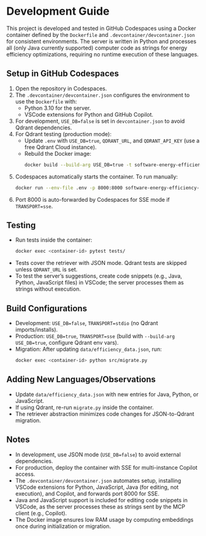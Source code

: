 # Development Guide

This project is developed and tested in GitHub Codespaces using a Docker container defined by the `Dockerfile` and `.devcontainer/devcontainer.json` for consistent environments. The server is written in Python and processes all (only Java currently supported) computer code as strings for energy efficiency optimizations, requiring no runtime execution of these languages.

## Setup in GitHub Codespaces
1. Open the repository in Codespaces.
2. The `.devcontainer/devcontainer.json` configures the environment to use the `Dockerfile` with:
   - Python 3.10 for the server.
   - VSCode extensions for Python and GitHub Copilot.
3. For development, `USE_DB=false` is set in `devcontainer.json` to avoid Qdrant dependencies.
4. For Qdrant testing (production mode):
   - Update `.env` with `USE_DB=true`, `QDRANT_URL`, and `QDRANT_API_KEY` (use a free Qdrant Cloud instance).
   - Rebuild the Docker image:
     ```bash
     docker build --build-arg USE_DB=true -t software-energy-efficiency-mcp .
     ```
5. Codespaces automatically starts the container. To run manually:
   ```bash
   docker run --env-file .env -p 8000:8000 software-energy-efficiency-mcp
   ```
6. Port 8000 is auto-forwarded by Codespaces for SSE mode if `TRANSPORT=sse`.

## Testing
- Run tests inside the container:
  ```bash
  docker exec <container-id> pytest tests/
  ```
- Tests cover the retriever with JSON mode. Qdrant tests are skipped unless `QDRANT_URL` is set.
- To test the server’s suggestions, create code snippets (e.g., Java, Python, JavaScript files) in VSCode; the server processes them as strings without execution.

## Build Configurations
- Development: `USE_DB=false`, `TRANSPORT=stdio` (no Qdrant imports/installs).
- Production: `USE_DB=true`, `TRANSPORT=sse` (build with `--build-arg USE_DB=true`, configure Qdrant env vars).
- Migration: After updating `data/efficiency_data.json`, run:
  ```bash
  docker exec <container-id> python src/migrate.py
  ```

## Adding New Languages/Observations
- Update `data/efficiency_data.json` with new entries for Java, Python, or JavaScript.
- If using Qdrant, re-run `migrate.py` inside the container.
- The retriever abstraction minimizes code changes for JSON-to-Qdrant migration.

## Notes
- In development, use JSON mode (`USE_DB=false`) to avoid external dependencies.
- For production, deploy the container with SSE for multi-instance Copilot access.
- The `.devcontainer/devcontainer.json` automates setup, installing VSCode extensions for Python, JavaScript, Java (for editing, not execution), and Copilot, and forwards port 8000 for SSE.
- Java and JavaScript support is included for editing code snippets in VSCode, as the server processes these as strings sent by the MCP client (e.g., Copilot).
- The Docker image ensures low RAM usage by computing embeddings once during initialization or migration.

